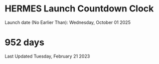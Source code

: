# HERMES Launch Countdown Clock

Launch date (No Earlier Than): Wednesday, October 01 2025
# 952 days

Last Updated Tuesday, February 21 2023